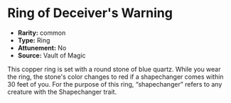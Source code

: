 
# Ring of Deceiver's Warning

* **Rarity:** common
* **Type:** Ring
* **Attunement:** No
* **Source:** Vault of Magic


This copper ring is set with a round stone of blue quartz. While you wear the ring, the stone's color changes to red if a shapechanger comes within 30 feet of you. For the purpose of this ring, “shapechanger” refers to any creature with the Shapechanger trait.
